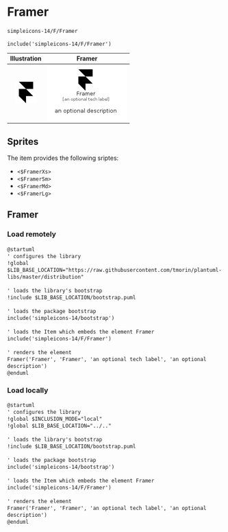 # Framer


```text
simpleicons-14/F/Framer
```

```text
include('simpleicons-14/F/Framer')
```



| Illustration | Framer |
| :---: | :---: |
| ![illustration for Illustration](../../simpleicons-14/F/Framer.png) | ![illustration for Framer](../../simpleicons-14/F/Framer.Local.png) |



## Sprites
The item provides the following sriptes:

- `<$FramerXs>`
- `<$FramerSm>`
- `<$FramerMd>`
- `<$FramerLg>`





## Framer

### Load remotely
```plantuml
@startuml
' configures the library
!global $LIB_BASE_LOCATION="https://raw.githubusercontent.com/tmorin/plantuml-libs/master/distribution"

' loads the library's bootstrap
!include $LIB_BASE_LOCATION/bootstrap.puml

' loads the package bootstrap
include('simpleicons-14/bootstrap')

' loads the Item which embeds the element Framer
include('simpleicons-14/F/Framer')

' renders the element
Framer('Framer', 'Framer', 'an optional tech label', 'an optional description')
@enduml
```

### Load locally
```plantuml
@startuml
' configures the library
!global $INCLUSION_MODE="local"
!global $LIB_BASE_LOCATION="../.."

' loads the library's bootstrap
!include $LIB_BASE_LOCATION/bootstrap.puml

' loads the package bootstrap
include('simpleicons-14/bootstrap')

' loads the Item which embeds the element Framer
include('simpleicons-14/F/Framer')

' renders the element
Framer('Framer', 'Framer', 'an optional tech label', 'an optional description')
@enduml
```


